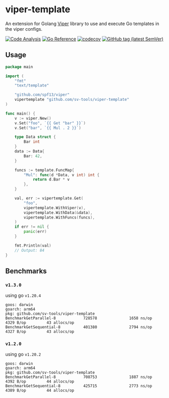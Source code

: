 # viper-template
An extension for Golang [Viper](https://github.com/spf13/viper) library to use and execute Go templates in the viper configs.

[![Code Analysis](https://github.com/sv-tools/viper-template/actions/workflows/checks.yaml/badge.svg)](https://github.com/sv-tools/viper-template/actions/workflows/checks.yaml)
[![Go Reference](https://pkg.go.dev/badge/github.com/sv-tools/viper-template.svg)](https://pkg.go.dev/github.com/sv-tools/viper-template)
[![codecov](https://codecov.io/gh/sv-tools/viper-template/branch/main/graph/badge.svg?token=0XVOTDR1CW)](https://codecov.io/gh/sv-tools/viper-template)
[![GitHub tag (latest SemVer)](https://img.shields.io/github/v/tag/sv-tools/viper-template?style=flat-square)](https://github.com/sv-tools/viper-template/releases)

## Usage

```go
package main

import (
	"fmt"
	"text/template"

	"github.com/spf13/viper"
	vipertemplate "github.com/sv-tools/viper-template"
)

func main() {
	v := viper.New()
	v.Set("foo", `{{ Get "bar" }}`)
	v.Set("bar", `{{ Mul . 2 }}`)

	type Data struct {
		Bar int
	}
	data := Data{
		Bar: 42,
	}

	funcs := template.FuncMap{
		"Mul": func(d *Data, v int) int {
			return d.Bar * v
		},
	}

	val, err := vipertemplate.Get(
		"foo",
		vipertemplate.WithViper(v),
		vipertemplate.WithData(&data),
		vipertemplate.WithFuncs(funcs),
	)
	if err != nil {
		panic(err)
	}

	fmt.Println(val)
	// Output: 84
}
```

## Benchmarks

### `v1.3.0`
using go `v1.20.4`

```
goos: darwin
goarch: arm64
pkg: github.com/sv-tools/viper-template
BenchmarkGetParallel-8            728578              1658 ns/op            4329 B/op         43 allocs/op
BenchmarkGetSequential-8          401380              2794 ns/op            4327 B/op         43 allocs/op
```

### `v1.2.0`
using go `v1.20.2`

```
goos: darwin
goarch: arm64
pkg: github.com/sv-tools/viper-template
BenchmarkGetParallel-8            708753              1887 ns/op            4392 B/op         44 allocs/op
BenchmarkGetSequential-8          425715              2773 ns/op            4389 B/op         44 allocs/op
```

